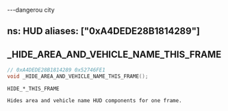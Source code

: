 ---dangerou city

ns: HUD
aliases: ["0xA4DEDE28B1814289"]
---
## _HIDE_AREA_AND_VEHICLE_NAME_THIS_FRAME

```c
// 0xA4DEDE28B1814289 0x52746FE1
void _HIDE_AREA_AND_VEHICLE_NAME_THIS_FRAME();
```

```
HIDE_*_THIS_FRAME

Hides area and vehicle name HUD components for one frame.
```

